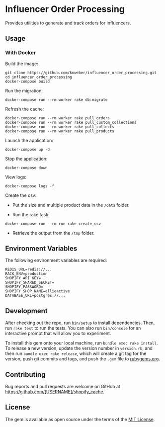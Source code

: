 # Influencer Order Processing
Provides utilities to generate and track orders for influencers.

## Usage

### With Docker

Build the image:
```shell
git clone https://github.com/knweber/influencer_order_processing.git
cd influencer_order_processing
docker-compose build
```

Run the migration:
```shell
docker-compose run --rm worker rake db:migrate
```

Refresh the cache:
```shell
docker-compose run --rm worker rake pull_orders
docker-compose run --rm worker rake pull_custom_collections
docker-compose run --rm worker rake pull_collects
docker-compose run --rm worker rake pull_products
```

Launch the application:
```
docker-compose up -d
```

Stop the application:
```
docker-compose down
```

View logs:
```
docker-compose logs -f
```

Create the csv:
* Put the size and multiple product data in the `/data` folder.

* Run the rake task:
```
docker-compose run --rm run rake create_csv
```

* Retrieve the output from the `/tmp` folder.


## Environment Variables
The following environment variables are required:

```
REDIS_URL=redis://...
RACK_ENV=production
SHOPIFY_API_KEY=
SHOPIFY_SHARED_SECRET=
SHOPIFY_PASSWORD=
SHOPIFY_SHOP_NAME=ellieactive
DATABASE_URL=postgres://...
```

## Development

After checking out the repo, run `bin/setup` to install dependencies. Then, run `rake test` to run the tests. You can also run `bin/console` for an interactive prompt that will allow you to experiment.

To install this gem onto your local machine, run `bundle exec rake install`. To release a new version, update the version number in `version.rb`, and then run `bundle exec rake release`, which will create a git tag for the version, push git commits and tags, and push the `.gem` file to [rubygems.org](https://rubygems.org).

## Contributing

Bug reports and pull requests are welcome on GitHub at https://github.com/[USERNAME]/shopify_cache.

## License

The gem is available as open source under the terms of the [MIT License](https://opensource.org/licenses/MIT).

